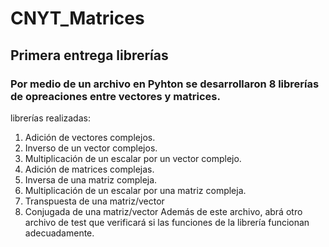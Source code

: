 # CNYT_Matrices
## Primera entrega librerías 
### Por medio de un archivo en Pyhton se desarrollaron 8 librerías de opreaciones entre vectores y matrices.
librerías realizadas:
1. Adición de vectores complejos.
2. Inverso de un vector complejos.
3. Multiplicación de un escalar por un vector complejo.
4. Adición de matrices complejas.
5. Inversa de una matriz compleja.
6. Multiplicación de un escalar por una matriz compleja.
7. Transpuesta de una matriz/vector
8. Conjugada de una matriz/vector
Además de este archivo, abrá otro archivo de test que verificará si las funciones de la librería funcionan adecuadamente.
